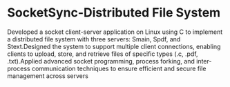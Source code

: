 # SocketSync-Distributed File System
 Developed a socket client-server application on Linux using C to implement a distributed file system with three servers: Smain, Spdf, and Stext.Designed the system to support multiple client connections, enabling clients to upload, store, and retrieve files of specific types (.c, .pdf, .txt).Applied advanced socket programming, process forking, and inter-process communication techniques to ensure efficient and secure file management across servers
